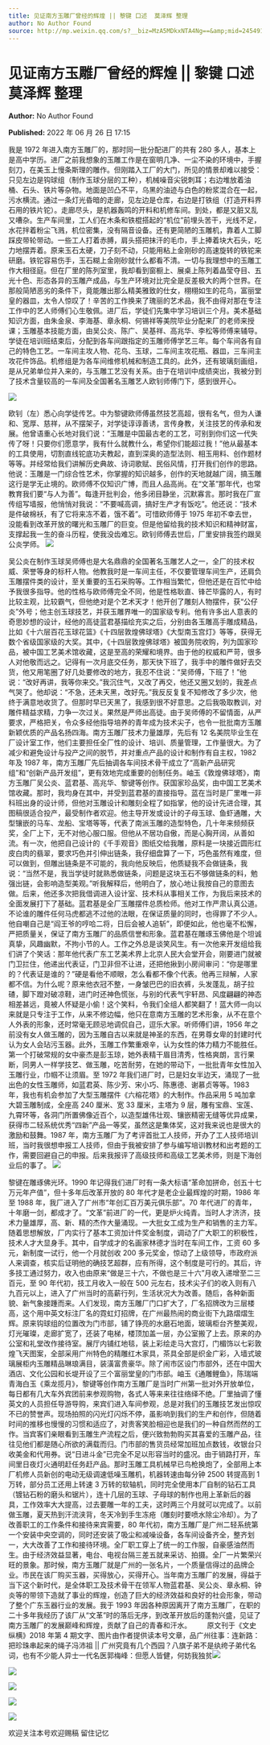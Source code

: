 ```yaml
---
title: 见证南方玉雕厂曾经的辉煌 || 黎键 口述  莫泽辉 整理
author: No Author Found
source: http://mp.weixin.qq.com/s?__biz=MzA5MDkxNTA4Ng==&amp;mid=2454912381&amp;idx=1&amp;sn=1338e37255806a802032b3e291ab1f36&amp;chksm=87a2351cb0d5bc0a36420852696de51f9e28929dac52dcd4592b023080394d69ddc0fb126a45&poc_token=HJ_Do2ejHyO-wNZGG8Q1S8FdPgy1YBBEob-nUEme
---
```


# 见证南方玉雕厂曾经的辉煌 || 黎键 口述 莫泽辉 整理

**Author:** No Author Found

**Published:** 2022 年 06 月 26 日 17:15

我是 1972 年进入南方玉雕厂的，那时同一批分配进厂的共有 280 多人，基本上是高中学历。进厂之前我想象的玉雕工作是在窗明几净、一尘不染的环境中，手握刻刀，在美玉上慢条斯理的雕作。但刚踏入工厂的大门，所见的情景却难以接受：只见左边是钩球组（制作玉球分层的工种），机械噪音尖锐刺耳；右边堆放着油桶、石头、铁片等杂物。地面是凹凸不平，乌黑的油迹与白色的粉浆混合在一起，污水横流。通过一条灯光昏暗的走廊，见左边是仓库，右边是打铁组（打造开料界石用的铁片铊）。走廊尽头，是机器轰鸣的开料和机修车间。到处，都是又脏又乱又嘈杂。生产车间里，工人们在木条和铁棍搭起的“机位”前埋头苦干，光线不足，水花拌着粉尘飞溅，机位密集，没有隔音设备。还有更简陋的玉雕机，靠着人工脚踩皮带轮带动。一些工人打着赤膊，肩头搭把抹汗的毛巾，手上捧着块大石头，吃力地摆弄着。原来玉石太硬，刀子刻不动，只能用粘上金刚砂的高速旋转的铁铊来研磨。铁铊容易伤手，玉石糊上金刚砂就什么都看不清。一切与我理想中的玉雕工作大相径庭。但在厂里的陈列室里，我却看到窗橱上、展桌上陈列着晶莹夺目、五光十色、形态各异的玉雕产成品，与生产环境对比完全是反差极大的两个世界。在那般简陋恶劣的条件下，竟能雕出那么精美雅致的仕女，栩栩如生的花鸟，富丽堂皇的器皿，太令人惊叹了！辛苦的工作换来了瑰丽的艺术品，我不由得对那在专注工作中的艺人师傅们心生敬佩。进厂后，学徒们先集中学习培训三个月。美术基础知识方面，由朱金泉、李海基、章永桐、何锡祥等美院毕业分配来厂的老师来授课；玉雕基本技能方面，由吴公炎、陈广、吴基祥、高兆华、李松等师傅来辅导。学徒在培训班结束后，分配到各车间跟指定的玉雕师傅学艺三年。每个车间各有自己的特色工艺。一车间主攻人物、花鸟、玉球，二车间主攻花瓶、器皿，三车间主攻花件饰品。机修组是为各车间维修机械和制造工具的。此外，还有玻璃刻画组，是从兄弟单位并入来的，与玉雕工艺没有关系。由于在培训中成绩突出，我被分到了技术含量较高的一车间及全国著名玉雕艺人欧钊师傅门下，感到很开心。

![](https://mmbiz.qpic.cn/mmbiz_jpg/PJWG74pLsMYdPXIRnxC1vAFYu5AibsEDaCn47iahciaphr8ELmHNN0bKuianTePDwFllGodOtnicgdtR52l9u5NtERQ/640)

欧钊（左）悉心向学徒传艺。中为黎键欧师傅虽然技艺高超，很有名气，但为人谦和、宽厚、慈祥，从不摆架子，对学徒谆谆善诱，言传身教，关注技艺的传承和发展。他曾语重心长地对我们说：“玉雕是中国最古老的工艺，可别到你们这一代失传了呀！只要你们愿意学，我有什么就教什么，希望你们能超过我！”他从最基本的工具使用，切割直线铊底功夫教起，直到深奥的造型法则、相玉用料、创作题材等等。并经常给我们讲解历史典故、诗词歌赋、民俗风情，打开我们创作的思路。他说：玉雕是一门综合性艺术，你掌握的知识越多，创作的天地就越广阔，搞玉雕这行是学无止境的。欧师傅不仅知识广博，而且人品高尚。在“文革”那年代，也常教育我们要“与人为善”。每逢开批判会，他多闭目静坐，沉默寡言。那时我在厂宣传组写墙报，他悄悄对我说：“不要喊高调，搞好生产才有饭吃”。他还说：“技术是件破棉袄，有了它将来冻不着，饿不着”。可惜欧师傅于 1975 年初不幸去世，没能看到改革开放的曙光和玉雕厂的巨变。但是他留给我的技术知识和精神财富，支撑起我一生的奋斗历程，使我没齿难忘。欧钊师傅去世后，厂里安排我签约跟吴公炎学师。
![](https://mmbiz.qpic.cn/mmbiz_jpg/PJWG74pLsMYdPXIRnxC1vAFYu5AibsEDatTMsKMxw0Xhx9ibstsAX0EtiaJRaChTdZqTMjprTJBd7OsozpKTS0ZTQ/640)

吴公炎在制作玉球吴师傅也是大名鼎鼎的全国著名玉雕艺人之一，全厂的技术权威、荣誉等身的标杆人物。他教我时是一车间主任，不仅要管理车间生产，还肩负玉雕摆件类的设计，至关重要的玉石采购等。工作相当繁忙，但他还是在百忙中给予我很多指导。他的性格与欧师傅完全不同，他是性格耿直、锋芒毕露的人，有时比较主观，比较霸气，但他绝对是个艺术天才！他开创了雕刻人物摆件，获“公仔炎”外号；他主创玉球技艺，并获玉雕界唯一的国家级专利。他有许多出人意表的奇思妙想的设计，经他的高徒蓝君基描绘充实之后，分别由各玉雕高手雕成精品，比如《十六层百花玉球花篮》《十四层敦煌佛球塔》《大型南玉宫灯》等等，获得无数个省级国家级的大奖。其中，《十四层敦煌佛球塔》被国务院收购，列为国家珍品，被中国工艺美术馆收藏，这是至高的荣耀和境界。由于他的权威和严苛，很多人对他敬而远之。记得有一次月底交任务，那天快下班了，我手中的雕件做好去交货，他又用笔圈了好几处要修改的地方，我忍不住说：“吴师傅，下班了！”他说：“改好再讲，我等你来交。”我沉住气，又改了再交，他还又圈又划的，我差点气哭了。他却说：“不急，还未天黑，改好先。”我反反复复不知修改了多少次，他终于满意地收货了。但那时早已天黑了，我感到很不好意思。之后我吸取教训，对雕件精益求精，力争一次过关。果然是严师出高徒。由于吴师傅的不留情面，从严要求，严格把关，令众多经他指导培养的青年成为技术尖子，也令一批批南方玉雕新颖优质的产品名扬四海。南方玉雕厂技术力量雄厚，先后有 12 名美院毕业生在厂设计室工作，他们主要担任全厂性的设计、培训、质量管理，工作量很大。为了减少和避免设计与投产之间的脱节，并对重点产品的设计和制作有自主权，1982 年及 1987 年，南方玉雕厂先后抽调各车间技术骨干成立了“高新产品研究组”和“创新产品开发组”，更有效地完成重要的创制任务。岫玉《敦煌佛球塔》，南方玉雕厂吴公炎、蓝君基、高兆华、黎键等创作。获国家珍品奖，由中国工艺美术馆收藏。那时，我均身在其中，并受到蓝君基的直接指导。蓝在当时是厂里唯一非科班出身的设计师，但他对玉雕设计和雕刻全程了如指掌，他的设计先进合理，其图稿很适合投产，最受制作者欢迎。他主导开发或设计的子母玉球、鱼虾通雕，大型镶嵌的马车、龙船、宝塔等等，代表了南派玉雕的造型特色，几十年来频频获奖，全厂上下，无不对他心服口服。但他从不居功自傲，而是心胸开阔，从善如流。有一次，他把自己设计的《千手观音》图纸交给我雕，原料是一块接近圆形红皮白肉的翡翠，要求巧色并引伸出链条，我仔细盘算了一下，巧色虽然有难度，但可以做到，但雕出链条是不可能的，我向他反映后，他质疑我不会做链条，我说：“当然不是，我当学徒时就熟悉做链条，问题是这块玉石不够做链条的料，勉强出链，会影响造型美观。”听我解释后，他明白了，放心地让我按自己的意图去做。后来，他还多次把我借调进入设计室、技术科从事相关工作，为我后来技术的全面发展打下了基础。蓝君基是全厂玉雕摆件总质检师。他对工作严肃认真公道。不论谁的雕件任何马虎都逃不过他的法眼，在保证质量的同时，也得罪了不少人。他自嘲自己是“阎王爷的哼哈二将，日后会被人追斩”，即便如此，他也毫不松懈，严把质量关，保证了南方玉雕厂的品质信誉和形象。蓝君基在雕琢玉佛他是个坦诚真挚，风趣幽默，不拘小节的人。工作之外总是谈笑风生。有一次他来开发组给我们讲了个笑话：那年他代表广东工艺美术界上北京人民大会堂开会，刚要进门就被门卫拦住，他递出代表证，门卫非但不让进，还把他揪到小房间审问：“你是哪里的？代表证是谁的？”硬是看他不顺眼，怎么看都不像个代表。他再三辩解，人家都不信。为什么呢？原来他衣冠不整，一身皱巴巴的旧衣裤，头发蓬乱，胡子拉碴，脚下蹬对破凉鞋，进门时还神色慌张，与别的代表气宇轩昂、风度翩翩的神态相差甚远，竟被人怀疑是小偷！这个笑料，令我们全组人都笑翻了！蓝大师一向以来就是只专注于工作，从来不修边幅，他只在意南方玉雕的艺术形象，从不在意个人外表的形象，还时常毫无顾忌地调侃自己，逗乐大家。听师傅们讲，1956 年之前没有女人做玉雕的，因为玉雕自古以来就是神圣的东西，在男尊女卑的封建时代认为女人会玷污玉器。此外，玉雕工作繁重艰辛，认为女性的体力精力不能胜任。第一个打破常规的女中豪杰是彭玉琼，她外表精干眉目清秀，性格爽朗，言行果断，同男人一样学技艺、做玉雕，吃苦耐劳，在她的带动下，一批批青年女性加入玉雕行业，巾帼不让须眉。至 1972 年我们进厂时，已是妇女半边天，涌现了一批出色的女性玉雕师，如蓝君英、陈少芳、宋小巧、陈惠德、谢慕贞等等。1983 年，我也有机会参加了大型玉雕摆件《六榕花塔》的大制作。作品采用 5 吨加拿大碧玉雕制成，全座高 240 厘米、宽 33 厘米，主塔为 9 层，雕有宝鼎、宝莲、九霄环等，各洞门所置佛像近百个，以造型雄伟壮观、镶嵌精密无缝等优异成果，获得市二轻系统优秀“四新”产品一等奖，虽然这是集体奖，这对我来说也是很大的激励和鼓舞。1987 年，南方玉雕厂为了考评首批工人技师，开办了工人技师培训班，当时我很想申报工人技师，但由于我被安排了参与编写培训教材和出考题的工作，需要回避自己的申报。后来我报评了高级技师和高级工艺美术师，则是下海创业后的事了。
![](https://mmbiz.qpic.cn/mmbiz_jpg/PJWG74pLsMYdPXIRnxC1vAFYu5AibsEDaZJmiaqX1UQBntDQjicEicjbE4ibS9ye9tma9EPibRcaa6eVnzRib5FJtCMlA/640)

黎键在雕琢佛光环。1990 年记得我们进厂时有一条大标语“革命加拼命，创五十七万元年产值”，但十多年后改革开放的 80 年代才是老企业最辉煌的时期，1986 年至 1988 年，我厂进入了广州市“年创汇百万美元俱乐部”。70 年代进厂的青年，十年磨一剑，都成才了。“文革”前进厂的一代，更是炉火纯青。当时人才济济，技术力量雄厚，高、新、精的杰作大量涌现。一大批女工成为生产和销售的主力军。随着思想解放，厂内实行了基本工资加计件奖金制度，调动了广大职工的积极性，技术人才大显身手。其中，自学成才的名画家林德才当时在车间工作，工资 60 多元，新制度一试行，他一个月就创收 200 多元奖金，惊动了上级领导，市政府派人来调查，核实后证明他的确技艺超群，应有所得，这个制度是可行的。其后，许多技工通过努力，收入也由原来“做是三十六，不做也是三十六”月收入递增至二三百元，至 90 年代初，技工月收入一般在 500 元左右，技术尖子们的收入则有八九百元以上，进入了广州当时的高薪行列，生活状况大为改善。随后，各种新面貌、新气象接踵而来。人们发现，南方玉雕厂门口扩大了，厂名招牌改为三层楼高，这个用中英文标注厂名的霓虹灯招牌，在广州最热闹的商业街下九路熠熠生辉。原来钩球组的位置改为门市部，铺了铮亮的水磨石地面，玻璃柜台齐整美观，灯光璀璨，走廊扩宽了，还装了电梯，楼顶加盖一层，办公室搬了上去。原来的办公室和礼堂改作接待室。展厅内铺红地毯，装上彩绘走马大宫灯，门楣饰以七彩敦煌飞天图案，全部采用广州特色的精雕红木家具，茶具全部是织金广彩，入墙式玻璃展柜内玉雕精品琳琅满目，装潢富贵豪华。除了闹市区设门市部外，还在中国大酒店、文化公园和长堤开设了三个富丽堂皇的门市部。岫玉《通雕鲤鱼》，陈瑞端青海白玉《乘龙揽月》，黎键等创作南方玉雕厂是当时广州第一批对外开放单位，每日都有几大车外宾团前来参观购物，各式人等来来往往络绎不绝。厂里抽调了懂英文的人员担任导游导购，来宾们进入车间参观，总是对我们的玉雕技艺发出惊叹不已的赞誉声。现场拍照的闪光灯闪烁不停，虽影响到我们的生产和创作，但随着时间的推移也慢慢的习惯和适应了，对贵客笑脸相迎也是我们的一种自然而然的工作。当宾客们亲眼看到玉雕生产流程之后，便兴致勃勃购买其喜爱的玉雕产品，往往见他们都是随心所欲的满载而归。门市部的售货员经常加班加点数钱，收银台只收美金和代用券。说“日进斗金”已完全不足以形容当时的盛况。由于销路打开，车间里日夜灯火通明赶任务赶产品。那时玉雕工具机械早已鸟枪换炮了，全部用上本厂机修人员新创的电动无级调速低噪玉雕机，机器转速由每分钟 2500 转提高到 1 万转，部分员工还用上转速 3 万转的软轴机，同时完全使用本厂自制的钻石工具（镀钻石粉的磨头和锯片），连十几层的玉球、子母球的制作也用上革新后的器具，工作效率大大提高，过去要雕一年的工夫，这时两三个月就可以完成了。以前做玉雕，夏天热到汗流浃背，冬天冷到手生冻疮（雕刻时要喷水除尘冷却）。为了改善职工的工作条件和接待来宾需要，80 年代初，南方玉雕厂是广州二轻系统第一个安装中央空调的，同时还安装了吸尘和减噪设备，各车间设备齐全，整齐划一，大大改善了工作和接待环境。全厂职工穿上了统一的工作服，自豪感油然而生。由于经济效益显著，电台、电视台隔三差五就来采访、拍摄。全厂一片繁荣兴旺的景象。那时候，南方玉雕厂就是广州的一张名片，一个质量信得过的品牌企业。市民在该厂购买玉器，买得放心，买得开心。当年南方玉雕厂的发展，得益于当下这个新时代，是全体职工及技术骨干在领军人物蓝君基、吴公炎、章永桐、钟炎等的带领下造就了事业的辉煌，创造了巨大的经济效益和良好的社会形象，带动了整个广东玉器行业的发展。我于 1993 年因各种原因离开了南方玉雕厂，在职的二十多年我经历了该厂从“文革”时的落后无序，到改革开放后的蓬勃兴盛，见证了南方玉雕厂的发展巅峰和辉煌，贡献了自己的青春和汗水。        原文刊于《文史纵横》2018 年第 4 期文字、图片由作者提供读本号文章，品广州往事：连新路：把珍珠串起来的绳子冯沛祖 || 广州究竟有几个西园？八旗子弟不是纨绔子弟代名词，也有不少能人异士一代名医郭梅峰：但愿人皆健，何妨我独贫![](https://mmbiz.qpic.cn/mmbiz_jpg/PJWG74pLsMYdPXIRnxC1vAFYu5AibsEDaJrEt23QeNibrb5hMB6sG0dFGibpgJriblrxQn2BJYHAER6sPe8ibF0I05A/640)

![](https://mmbiz.qpic.cn/mmbiz_png/Ljib4So7yuWgkPsqicRMZgAp34sffkVUyl58r7d3IMLDce7OMpgbSU5mpMgtSXiaM5sqfWO7eye1cZFEJ3pQt9sBQ/640?wx_fmt=png)

![](https://mmbiz.qpic.cn/mmbiz_jpg/PJWG74pLsMYdPXIRnxC1vAFYu5AibsEDaHCZ08Mb0N8DKycdW02HdLIea6ibJVGZicvIezp4OX01CdCCibmhDgEO0g/640)

![](https://mmbiz.qpic.cn/mmbiz_jpg/PJWG74pLsMYdPXIRnxC1vAFYu5AibsEDaJJYp3sqVH3SoxibuIKUlBG0b0Sm6RwLYDhF3hUZrUsAQiaJueyIC49Fw/640?wx_fmt=jpeg)

![](https://mmbiz.qpic.cn/mmbiz_jpg/PJWG74pLsMYdPXIRnxC1vAFYu5AibsEDamyFb2VpuVrYfPsU85A799X5dCicQsdpkma3vby6snBd21RE0HLfibQKQ/640?wx_fmt=jpeg)

欢迎关注本号欢迎赐稿 留住记忆

